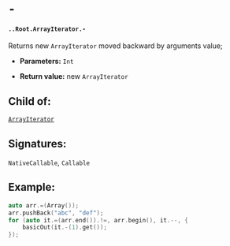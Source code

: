 # `-`

#### `..Root.ArrayIterator.-`

Returns new `ArrayIterator` moved backward by arguments value;

* **Parameters:** `Int`

* **Return value:** new `ArrayIterator`

## Child of:

[`ArrayIterator`](docs..Root.ArrayIterator.md)

## Signatures:

`NativeCallable`, `Callable`

## Example:

```c
auto arr.=(Array());
arr.pushBack("abc", "def");
for (auto it.=(arr.end()).!=, arr.begin(), it.--, {
    basicOut(it.-(1).get());
});